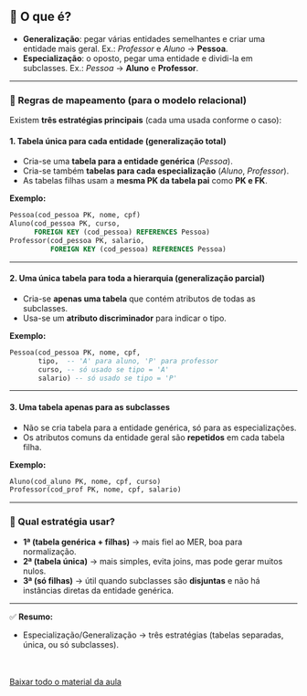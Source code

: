 ## 🔹 O que é?

* **Generalização**: pegar várias entidades semelhantes e criar uma entidade mais geral.
  Ex.: *Professor* e *Aluno* → **Pessoa**.
* **Especialização**: o oposto, pegar uma entidade e dividi-la em subclasses.
  Ex.: *Pessoa* → **Aluno** e **Professor**.

---

### 🔹 Regras de mapeamento (para o modelo relacional)

Existem **três estratégias principais** (cada uma usada conforme o caso):

#### 1. **Tabela única para cada entidade (generalização total)**

* Cria-se uma **tabela para a entidade genérica** (*Pessoa*).
* Cria-se também **tabelas para cada especialização** (*Aluno*, *Professor*).
* As tabelas filhas usam a **mesma PK da tabela pai** como **PK e FK**.

**Exemplo:**

```sql
Pessoa(cod_pessoa PK, nome, cpf)
Aluno(cod_pessoa PK, curso,
      FOREIGN KEY (cod_pessoa) REFERENCES Pessoa)
Professor(cod_pessoa PK, salario,
          FOREIGN KEY (cod_pessoa) REFERENCES Pessoa)
```

---

#### 2. **Uma única tabela para toda a hierarquia (generalização parcial)**

* Cria-se **apenas uma tabela** que contém atributos de todas as subclasses.
* Usa-se um **atributo discriminador** para indicar o tipo.

**Exemplo:**

```sql
Pessoa(cod_pessoa PK, nome, cpf,
       tipo,  -- 'A' para aluno, 'P' para professor
       curso, -- só usado se tipo = 'A'
       salario) -- só usado se tipo = 'P'
```

---

#### 3. **Uma tabela apenas para as subclasses**

* Não se cria tabela para a entidade genérica, só para as especializações.
* Os atributos comuns da entidade geral são **repetidos** em cada tabela filha.

**Exemplo:**

```sql
Aluno(cod_aluno PK, nome, cpf, curso)
Professor(cod_prof PK, nome, cpf, salario)
```

---

### 🔹 Qual estratégia usar?

* **1ª (tabela genérica + filhas)** → mais fiel ao MER, boa para normalização.
* **2ª (tabela única)** → mais simples, evita joins, mas pode gerar muitos nulos.
* **3ª (só filhas)** → útil quando subclasses são **disjuntas** e não há instâncias diretas da entidade genérica.

---

✅ **Resumo:**

<!--
* Associativa (M:N) → nova tabela.
* Fraca → tabela dependente com PK composta.
* Multivalorado → nova tabela.
* Composto → decompõe em atributos simples.
-->
* Especialização/Generalização → três estratégias (tabelas separadas, única, ou só subclasses).

<br><br>[Baixar todo o material da aula](https://download-directory.github.io/?url=http://github.com/IgorAvilaPereira/pmbd2025_2sem/tree/main/07_modelagem_logica) <br><br>
&nbsp;

